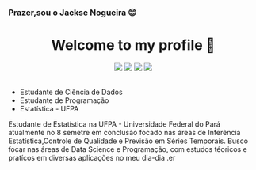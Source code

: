 ### Prazer,sou o Jackse Nogueira :blush:

<h1 align="center">Welcome to my profile 👋</h1>

 <div align="center">

  <span>
   
<div>
 <a href="https://www.linkedin.com/in/jackse-nogueira-da-silva-64b5891a9?lipi=urn%3Ali%3Apage%3Ad_flagship3_profile_view_base_contact_details%3B2dQhS%2BfXQWKTn40cAf3SJw%3D%3D" target="_blank"><img src="https://img.shields.io/badge/-LinkedIn-%230077B5?style=for-the-badge&logo=linkedin&logoColor=white" target="_blank"></a>
 <a href="https://instagram.com/seu-usuário-instagram-aqui" target="_blank"><img src="https://img.shields.io/badge/-Instagram-%23E4405F?style=for-the-badge&logo=instagram&logoColor=white" target="_blank"></a>
 <a href = "jacksonjackse@gmail.com"><img src="https://img.shields.io/badge/Gmail-D14836?style=for-the-badge&logo=gmail&logoColor=white" target="_blank"></a>
 <a href = "https://api.whatsapp.com/send?phone=559182264804&text=Olá,sou o Jackse"><img src="https://img.shields.io/badge/WhatsAPP-%23E4405?style=for-the-badge&logo=WHATSAPP&logoColor=white"
target="_blank"></a>
 </div>

  </span>

 </div>

</br>

* Estudante de Ciência de Dados
* Estudante de Programação
* Estatística - UFPA

 Estudante de Estatística na UFPA - Universidade Federal do Pará atualmente no 8 semetre em conclusão focado nas áreas de Inferência Estatística,Controle de Qualidade e Previsão em Séries Temporais. Busco focar nas áreas de Data Science e Programação, com estudos téoricos e pratícos em diversas aplicações no meu dia-dia .er
 
